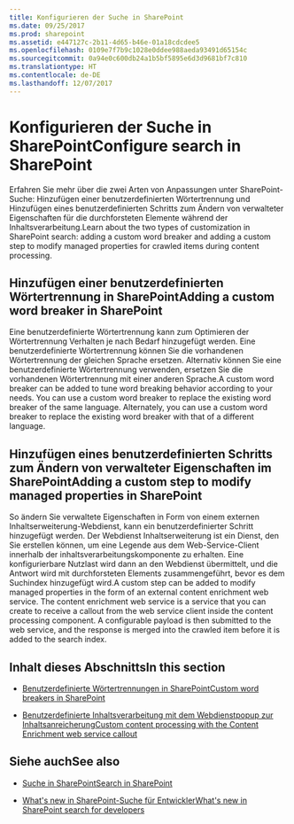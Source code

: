 ```yaml
---
title: Konfigurieren der Suche in SharePoint
ms.date: 09/25/2017
ms.prod: sharepoint
ms.assetid: e447127c-2b11-4d65-b46e-01a18cdcdee5
ms.openlocfilehash: 0109e7f7b9c1028e0ddee988aeda93491d65154c
ms.sourcegitcommit: 0a94e0c600db24a1b5bf5895e6d3d9681bf7c810
ms.translationtype: HT
ms.contentlocale: de-DE
ms.lasthandoff: 12/07/2017
---
```

# <a name="configure-search-in-sharepoint"></a><span data-ttu-id="3f7a0-102">Konfigurieren der Suche in SharePoint</span><span class="sxs-lookup"><span data-stu-id="3f7a0-102">Configure search in SharePoint</span></span>
<span data-ttu-id="3f7a0-103">Erfahren Sie mehr über die zwei Arten von Anpassungen unter SharePoint-Suche: Hinzufügen einer benutzerdefinierten Wörtertrennung und Hinzufügen eines benutzerdefinierten Schritts zum Ändern von verwalteter Eigenschaften für die durchforsteten Elemente während der Inhaltsverarbeitung.</span><span class="sxs-lookup"><span data-stu-id="3f7a0-103">Learn about the two types of customization in SharePoint search: adding a custom word breaker and adding a custom step to modify managed properties for crawled items during content processing.</span></span>
   

## <a name="adding-a-custom-word-breaker-in-sharepoint"></a><span data-ttu-id="3f7a0-104">Hinzufügen einer benutzerdefinierten Wörtertrennung in SharePoint</span><span class="sxs-lookup"><span data-stu-id="3f7a0-104">Adding a custom word breaker in SharePoint</span></span>
<span data-ttu-id="3f7a0-105"><a name="SP15configsearch_word"> </a></span><span class="sxs-lookup"><span data-stu-id="3f7a0-105"><a name="SP15configsearch_word"> </a></span></span>

<span data-ttu-id="3f7a0-p101">Eine benutzerdefinierte Wörtertrennung kann zum Optimieren der Wörtertrennung Verhalten je nach Bedarf hinzugefügt werden. Eine benutzerdefinierte Wörtertrennung können Sie die vorhandenen Wörtertrennung der gleichen Sprache ersetzen. Alternativ können Sie eine benutzerdefinierte Wörtertrennung verwenden, ersetzen Sie die vorhandenen Wörtertrennung mit einer anderen Sprache.</span><span class="sxs-lookup"><span data-stu-id="3f7a0-p101">A custom word breaker can be added to tune word breaking behavior according to your needs. You can use a custom word breaker to replace the existing word breaker of the same language. Alternately, you can use a custom word breaker to replace the existing word breaker with that of a different language.</span></span>
  
    
    

## <a name="adding-a-custom-step-to-modify-managed-properties-in-sharepoint"></a><span data-ttu-id="3f7a0-109">Hinzufügen eines benutzerdefinierten Schritts zum Ändern von verwalteter Eigenschaften im SharePoint</span><span class="sxs-lookup"><span data-stu-id="3f7a0-109">Adding a custom step to modify managed properties in SharePoint</span></span>
<span data-ttu-id="3f7a0-110"><a name="SP15ConfigSearch_customstep"> </a></span><span class="sxs-lookup"><span data-stu-id="3f7a0-110"><a name="SP15ConfigSearch_customstep"> </a></span></span>

<span data-ttu-id="3f7a0-p102">So ändern Sie verwaltete Eigenschaften in Form von einem externen Inhaltserweiterung-Webdienst, kann ein benutzerdefinierter Schritt hinzugefügt werden. Der Webdienst Inhaltserweiterung ist ein Dienst, den Sie erstellen können, um eine Legende aus dem Web-Service-Client innerhalb der inhaltsverarbeitungskomponente zu erhalten. Eine konfigurierbare Nutzlast wird dann an den Webdienst übermittelt, und die Antwort wird mit durchforsteten Elements zusammengeführt, bevor es dem Suchindex hinzugefügt wird.</span><span class="sxs-lookup"><span data-stu-id="3f7a0-p102">A custom step can be added to modify managed properties in the form of an external content enrichment web service. The content enrichment web service is a service that you can create to receive a callout from the web service client inside the content processing component. A configurable payload is then submitted to the web service, and the response is merged into the crawled item before it is added to the search index.</span></span>
  
    
    

## <a name="in-this-section"></a><span data-ttu-id="3f7a0-114">Inhalt dieses Abschnitts</span><span class="sxs-lookup"><span data-stu-id="3f7a0-114">In this section</span></span>
<span data-ttu-id="3f7a0-115"><a name="SP15ConfigSearch_customstep"> </a></span><span class="sxs-lookup"><span data-stu-id="3f7a0-115"><a name="SP15ConfigSearch_customstep"> </a></span></span>


-  [<span data-ttu-id="3f7a0-116">Benutzerdefinierte Wörtertrennungen in SharePoint</span><span class="sxs-lookup"><span data-stu-id="3f7a0-116">Custom word breakers in SharePoint</span></span>](custom-word-breakers-in-sharepoint-server.md)
    
  
-  [<span data-ttu-id="3f7a0-117">Benutzerdefinierte Inhaltsverarbeitung mit dem Webdienstpopup zur Inhaltsanreicherung</span><span class="sxs-lookup"><span data-stu-id="3f7a0-117">Custom content processing with the Content Enrichment web service callout</span></span>](custom-content-processing-with-the-content-enrichment-web-service-callout.md)
    
  

## <a name="see-also"></a><span data-ttu-id="3f7a0-118">Siehe auch</span><span class="sxs-lookup"><span data-stu-id="3f7a0-118">See also</span></span>
<span data-ttu-id="3f7a0-119"><a name="SP15configsearch_addlresources"> </a></span><span class="sxs-lookup"><span data-stu-id="3f7a0-119"><a name="SP15configsearch_addlresources"> </a></span></span>


-  [<span data-ttu-id="3f7a0-120">Suche in SharePoint</span><span class="sxs-lookup"><span data-stu-id="3f7a0-120">Search in SharePoint</span></span>](search-in-sharepoint.md)
    
  
-  [<span data-ttu-id="3f7a0-121">What's new in SharePoint-Suche für Entwickler</span><span class="sxs-lookup"><span data-stu-id="3f7a0-121">What's new in SharePoint search for developers</span></span>](what-s-new-in-sharepoint-search-for-developers.md)
    
  

